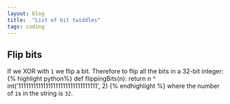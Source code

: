 ```yaml
---
layout: blog
title:  "List of bit twiddles"
tags: coding
---
```


## Flip bits

If we XOR with `1` we flip a bit.
Therefore to flip all the bits in a 32-bit integer:
{% highlight python%}
def flippingBits(n):
    return n ^ int('11111111111111111111111111111111', 2)
{% endhighlight %}
where the number of `1`s in the string is `32`.